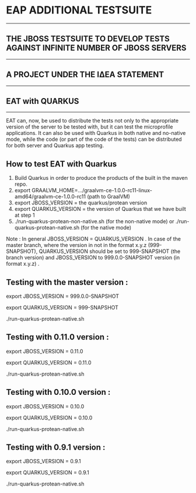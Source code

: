 # EAP ADDITIONAL TESTSUITE
--------------------------
## THE JBOSS TESTSUITE TO DEVELOP TESTS AGAINST INFINITE NUMBER OF JBOSS SERVERS
--------------------------------------------------------------------------------
## A PROJECT UNDER THE ΙΔΕΑ STATEMENT
--------------------------------------
## EAT with QUARKUS
--------------------------------

EAT can, now, be used to distribute the tests not only to the appropriate version of the server to be tested with,
but it can test the microprofile applications. It can also be used with Quarkus in both native and no-native mode, while the code (or part of the code of the tests) can be distributed for both server and Quarkus app testing.

 

How to test EAT with Quarkus 
-------------------------------------
 
1. Build Quarkus in order to produce the products of the built in the maven repo.
2. export GRAALVM_HOME=.../graalvm-ce-1.0.0-rc11-linux-amd64/graalvm-ce-1.0.0-rc11 (path to GraalVM)
3. export JBOSS_VERSION = the quarkus/protean version
4. export QUARKUS_VERSION = the version of Quarkus that we have built at step 1
5. ./run-quarkus-protean-non-native.sh (for the non-native mode) or ./run-quarkus-protean-native.sh (for the native mode)

Note : In general JBOSS_VERSION = QUARKUS_VERSION . In case of the master branch, where the version in not in the format x.y.z (999-SNAPSHOT), QUARKUS_VERSION should be set to 999-SNAPSHOT (the branch version) and JBOSS_VERSION to 999.0.0-SNAPSHOT version (in format x.y.z) .

 
 

Testing with the master version :
---------------------------------
export JBOSS_VERSION = 999.0.0-SNAPSHOT

export QUARKUS_VERSION = 999-SNAPSHOT

./run-quarkus-protean-native.sh

 

Testing with 0.11.0 version :
-----------------------------
export JBOSS_VERSION = 0.11.0

export QUARKUS_VERSION = 0.11.0

./run-quarkus-protean-native.sh

 

Testing with 0.10.0 version :
-----------------------------
export JBOSS_VERSION = 0.10.0

export QUARKUS_VERSION = 0.10.0

./run-quarkus-protean-native.sh

 

Testing with 0.9.1 version :
----------------------------
export JBOSS_VERSION = 0.9.1

export QUARKUS_VERSION = 0.9.1

./run-quarkus-protean-native.sh


